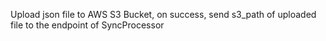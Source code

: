Upload json file to AWS S3 Bucket,
on success, send s3_path of uploaded file to the endpoint of SyncProcessor
